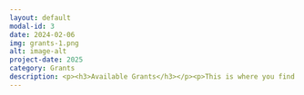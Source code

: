 ```yaml
---
layout: default
modal-id: 3
date: 2024-02-06
img: grants-1.png
alt: image-alt
project-date: 2025
category: Grants
description: <p><h3>Available Grants</h3></p><p>This is where you find our available grants and instructions on how to apply.</p><p>1) <a href="https://256foundation.org/grants/256-Project-EmberOne.pdf" target="_blank" rel="noopener noreferrer"><font color="orange">Ember One Grant Proposal</font></a></p> <p>2) <a href="https://256foundation.org/grants/256-Project-Mujina-Firmware.pdf" target="_blank" rel="noopener noreferrer"><font color="orange">Mujina Firmware Grant Proposal</font></a></p> <p>3) <a href="https://256foundation.org/grants/256-Project-Control-Board.pdf" target="_blank" rel="noopener noreferrer"><font color="orange">Control Board Grant Proposal</font></a></p> <p>4) <a href="https://256foundation.org/grants/256-Project-Hydra-Pool.pdf" target="_blank" rel="noopener noreferrer"><font color="orange">Hydra Pool Grant Proposal</font></a></p> <p>5) <a href="https://256foundation.org/grants/256-Project-Block-Watcher.pdf" target="_blank" rel="noopener noreferrer"><font color="orange">Block Watcher Grant Proposal</font></a></p><p>See a grant you're interested in or want to tell us about an idea you have? Apply <a href="https://s9lnsrovpxb.typeform.com/to/M7j8L2SE" target="_blank" rel="noopener noreferrer"><font color="orange">here</font></a>!</p>
---
```

